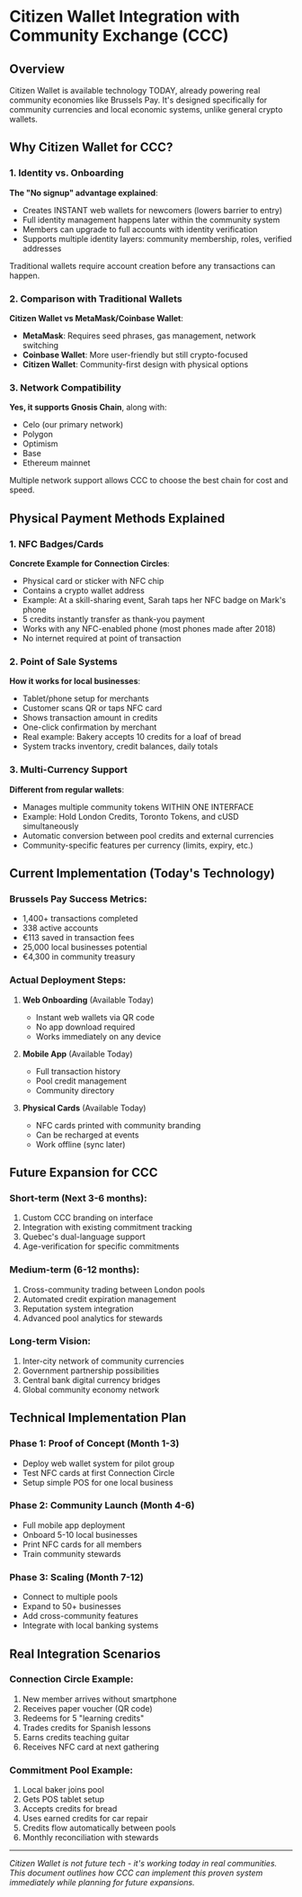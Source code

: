 # Citizen Wallet Integration with Community Exchange (CCC)

## Overview

Citizen Wallet is available technology TODAY, already powering real community economies like Brussels Pay. It's designed specifically for community currencies and local economic systems, unlike general crypto wallets.

## Why Citizen Wallet for CCC?

### 1. Identity vs. Onboarding

**The "No signup" advantage explained**:
- Creates INSTANT web wallets for newcomers (lowers barrier to entry)
- Full identity management happens later within the community system  
- Members can upgrade to full accounts with identity verification
- Supports multiple identity layers: community membership, roles, verified addresses

Traditional wallets require account creation before any transactions can happen.

### 2. Comparison with Traditional Wallets

**Citizen Wallet vs MetaMask/Coinbase Wallet**:
- **MetaMask**: Requires seed phrases, gas management, network switching
- **Coinbase Wallet**: More user-friendly but still crypto-focused
- **Citizen Wallet**: Community-first design with physical options

### 3. Network Compatibility

**Yes, it supports Gnosis Chain**, along with:
- Celo (our primary network)
- Polygon
- Optimism  
- Base
- Ethereum mainnet

Multiple network support allows CCC to choose the best chain for cost and speed.

## Physical Payment Methods Explained

### 1. NFC Badges/Cards
**Concrete Example for Connection Circles**:
- Physical card or sticker with NFC chip  
- Contains a crypto wallet address
- Example: At a skill-sharing event, Sarah taps her NFC badge on Mark's phone
- 5 credits instantly transfer as thank-you payment
- Works with any NFC-enabled phone (most phones made after 2018)
- No internet required at point of transaction

### 2. Point of Sale Systems
**How it works for local businesses**:
- Tablet/phone setup for merchants
- Customer scans QR or taps NFC card
- Shows transaction amount in credits
- One-click confirmation by merchant
- Real example: Bakery accepts 10 credits for a loaf of bread
- System tracks inventory, credit balances, daily totals

### 3. Multi-Currency Support
**Different from regular wallets**:
- Manages multiple community tokens WITHIN ONE INTERFACE
- Example: Hold London Credits, Toronto Tokens, and cUSD simultaneously
- Automatic conversion between pool credits and external currencies
- Community-specific features per currency (limits, expiry, etc.)

## Current Implementation (Today's Technology)

### Brussels Pay Success Metrics:
- 1,400+ transactions completed
- 338 active accounts  
- €113 saved in transaction fees
- 25,000 local businesses potential
- €4,300 in community treasury

### Actual Deployment Steps:
1. **Web Onboarding** (Available Today)
   - Instant web wallets via QR code
   - No app download required
   - Works immediately on any device

2. **Mobile App** (Available Today)
   - Full transaction history
   - Pool credit management
   - Community directory

3. **Physical Cards** (Available Today)
   - NFC cards printed with community branding
   - Can be recharged at events
   - Work offline (sync later)

## Future Expansion for CCC

### Short-term (Next 3-6 months):
1. Custom CCC branding on interface
2. Integration with existing commitment tracking
3. Quebec's dual-language support
4. Age-verification for specific commitments

### Medium-term (6-12 months):
1. Cross-community trading between London pools
2. Automated credit expiration management  
3. Reputation system integration
4. Advanced pool analytics for stewards

### Long-term Vision:
1. Inter-city network of community currencies
2. Government partnership possibilities  
3. Central bank digital currency bridges
4. Global community economy network

## Technical Implementation Plan

### Phase 1: Proof of Concept (Month 1-3)
- Deploy web wallet system for pilot group
- Test NFC cards at first Connection Circle
- Setup simple POS for one local business

### Phase 2: Community Launch (Month 4-6)  
- Full mobile app deployment
- Onboard 5-10 local businesses
- Print NFC cards for all members
- Train community stewards

### Phase 3: Scaling (Month 7-12)
- Connect to multiple pools
- Expand to 50+ businesses
- Add cross-community features
- Integrate with local banking systems

## Real Integration Scenarios

### Connection Circle Example:
1. New member arrives without smartphone
2. Receives paper voucher (QR code) 
3. Redeems for 5 "learning credits"
4. Trades credits for Spanish lessons
5. Earns credits teaching guitar
6. Receives NFC card at next gathering

### Commitment Pool Example:
1. Local baker joins pool 
2. Gets POS tablet setup
3. Accepts credits for bread
4. Uses earned credits for car repair
5. Credits flow automatically between pools
6. Monthly reconciliation with stewards

---

*Citizen Wallet is not future tech - it's working today in real communities. This document outlines how CCC can implement this proven system immediately while planning for future expansions.*